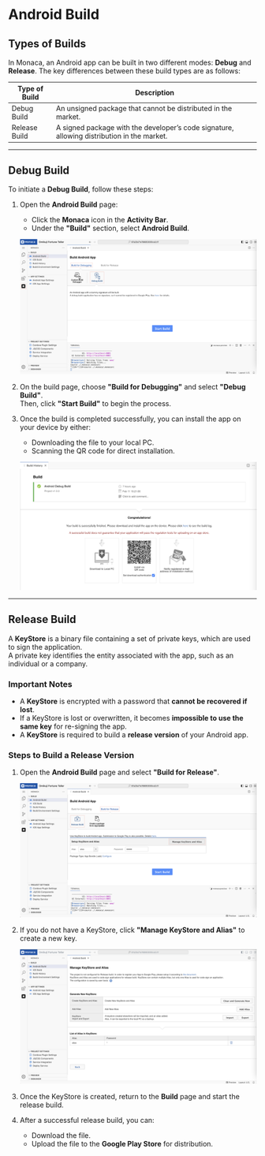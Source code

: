 # Android Build

## Types of Builds

In Monaca, an Android app can be built in two different modes: **Debug** and **Release**. The key differences between these build types are as follows:

| Type of Build   | Description                                                                            |
| --------------- | -------------------------------------------------------------------------------------- |
| Debug Build     | An unsigned package that cannot be distributed in the market.                         |
| Release Build   | A signed package with the developer’s code signature, allowing distribution in the market. |

---

## Debug Build

To initiate a **Debug Build**, follow these steps:

1. Open the **Android Build** page:  
   - Click the **Monaca** icon in the **Activity Bar**.  
   - Under the **"Build"** section, select **Android Build**.

    ![img](img/android-build/android-build-debug.png)

2. On the build page, choose **"Build for Debugging"** and select **"Debug Build"**.  
   Then, click **"Start Build"** to begin the process.

3. Once the build is completed successfully, you can install the app on your device by either:
   - Downloading the file to your local PC.  
   - Scanning the QR code for direct installation.

    ![img](img/android-build/debug-build-success.png)

---

## Release Build

A **KeyStore** is a binary file containing a set of private keys, which are used to sign the application.  
A private key identifies the entity associated with the app, such as an individual or a company.  

### Important Notes

- A **KeyStore** is encrypted with a password that **cannot be recovered if lost**.  
- If a KeyStore is lost or overwritten, it becomes **impossible to use the same key** for re-signing the app.  
- A **KeyStore** is required to build a **release version** of your Android app.

### Steps to Build a Release Version

1. Open the **Android Build** page and select **"Build for Release"**.

    ![img](img/android-build/android-build-release.png)

2. If you do not have a KeyStore, click **"Manage KeyStore and Alias"** to create a new key.

    ![img](img/android-build/android-manage-key.png)

3. Once the KeyStore is created, return to the **Build** page and start the release build.

4. After a successful release build, you can:  
   - Download the file.  
   - Upload the file to the **Google Play Store** for distribution.
